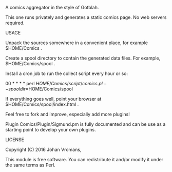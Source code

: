 A comics aggregator in the style of Gotblah.

This one runs privately and generates a static comics page.
No web servers required.

USAGE

Unpack the sources somewhere in a convenient place, for example
$HOME/Comics .

Create a spool directory to contain the generated data files.
For example, $HOME/Comics/spool .

Install a cron job to run the collect script every hour or so:

00 * * * *  perl $HOME/Comics/script/comics.pl --spooldir=$HOME/Comics/spool

If everything goes well, point your browser at
$HOME/Comics/spool/index.html .

Feel free to fork and improve, especially add more plugins!

Plugin Comics/Plugin/Sigmund.pm is fully documented and can be use as
a starting point to develop your own plugins.

LICENSE

Copyright (C) 2016 Johan Vromans,

This module is free software. You can redistribute it and/or modify it
under the same terms as Perl.
